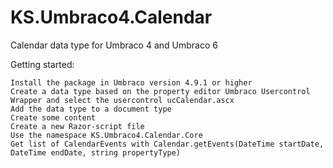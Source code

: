 KS.Umbraco4.Calendar
====================
Calendar data type for Umbraco 4 and Umbraco 6


Getting started:

    Install the package in Umbraco version 4.9.1 or higher
    Create a data type based on the property editor Umbraco Usercontrol Wrapper and select the usercontrol ucCalendar.ascx
    Add the data type to a document type
    Create some content
    Create a new Razor-script file
    Use the namespace KS.Umbraco4.Calendar.Core
    Get list of CalendarEvents with Calendar.getEvents(DateTime startDate, DateTime endDate, string propertyType)
